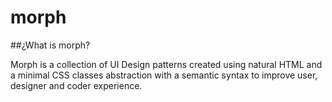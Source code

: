 # morph

##¿What is morph?

Morph is a collection of UI Design patterns created using natural HTML and a minimal CSS classes abstraction with a semantic syntax to improve user, designer and coder experience.
